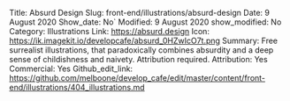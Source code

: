 Title: Absurd Design
Slug: front-end/illustrations/absurd-design
Date: 9 August 2020
Show_date: No`
Modified: 9 August 2020
show_modified: No
Category: Illustrations
Link: https://absurd.design
Icon: https://ik.imagekit.io/developcafe/absurd_0HZwIcO7t.png
Summary:  Free surrealist illustrations, that paradoxically combines absurdity and a deep sense of childishness and naivety.  Attribution required.
Attribution: Yes
Commercial: Yes
Github_edit_link: https://github.com/melboone/develop_cafe/edit/master/content/front-end/illustrations/404_illustrations.md